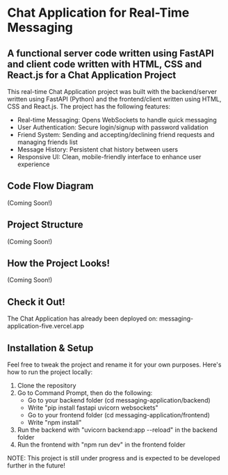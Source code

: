 # Chat Application for Real-Time Messaging

## A functional server code written using FastAPI and client code written with HTML, CSS and React.js for a Chat Application Project

This real-time Chat Application project was built with the backend/server written using FastAPI (Python) and the frontend/client written using HTML, CSS and React.js.
The project has the following features:

* Real-time Messaging: Opens WebSockets to handle quick messaging
* User Authentication: Secure login/signup with password validation
* Friend System: Sending and accepting/declining friend requests and managing friends list
* Message History: Persistent chat history between users
* Responsive UI: Clean, mobile-friendly interface to enhance user experience

## Code Flow Diagram
(Coming Soon!)

## Project Structure
(Coming Soon!)

## How the Project Looks!
(Coming Soon!)

## Check it Out!
The Chat Application has already been deployed on: messaging-application-five.vercel.app

## Installation & Setup
Feel free to tweak the project and rename it for your own purposes. Here's how to run the project locally:
1. Clone the repository
2. Go to Command Prompt, then do the following:
   * Go to your backend folder (cd messaging-application/backend)
   * Write "pip install fastapi uvicorn websockets"
   * Go to your frontend folder (cd messaging-application/frontend)
   * Write "npm install"
3. Run the backend with "uvicorn backend:app --reload" in the backend folder
4. Run the frontend with "npm run dev" in the frontend folder

NOTE: This project is still under progress and is expected to be developed further in the future!



